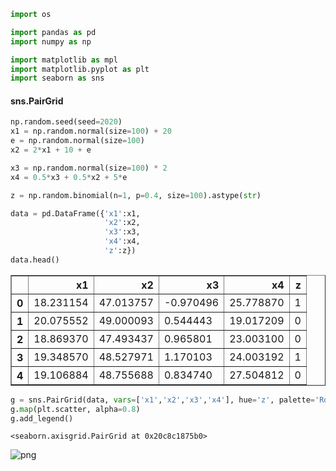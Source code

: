```python
import os

import pandas as pd
import numpy as np

import matplotlib as mpl
import matplotlib.pyplot as plt
import seaborn as sns
```

#### sns.PairGrid


```python
np.random.seed(seed=2020)
x1 = np.random.normal(size=100) + 20
e = np.random.normal(size=100)
x2 = 2*x1 + 10 + e

x3 = np.random.normal(size=100) * 2
x4 = 0.5*x3 + 0.5*x2 + 5*e

z = np.random.binomial(n=1, p=0.4, size=100).astype(str)
```


```python
data = pd.DataFrame({'x1':x1,
                     'x2':x2,
                     'x3':x3,
                     'x4':x4,
                     'z':z})
data.head()
```




<div>
<style scoped>
    .dataframe tbody tr th:only-of-type {
        vertical-align: middle;
    }

    .dataframe tbody tr th {
        vertical-align: top;
    }

    .dataframe thead th {
        text-align: right;
    }
</style>
<table border="1" class="dataframe">
  <thead>
    <tr style="text-align: right;">
      <th></th>
      <th>x1</th>
      <th>x2</th>
      <th>x3</th>
      <th>x4</th>
      <th>z</th>
    </tr>
  </thead>
  <tbody>
    <tr>
      <th>0</th>
      <td>18.231154</td>
      <td>47.013757</td>
      <td>-0.970496</td>
      <td>25.778870</td>
      <td>1</td>
    </tr>
    <tr>
      <th>1</th>
      <td>20.075552</td>
      <td>49.000093</td>
      <td>0.544443</td>
      <td>19.017209</td>
      <td>0</td>
    </tr>
    <tr>
      <th>2</th>
      <td>18.869370</td>
      <td>47.493437</td>
      <td>0.965801</td>
      <td>23.003100</td>
      <td>0</td>
    </tr>
    <tr>
      <th>3</th>
      <td>19.348570</td>
      <td>48.527971</td>
      <td>1.170103</td>
      <td>24.003192</td>
      <td>1</td>
    </tr>
    <tr>
      <th>4</th>
      <td>19.106884</td>
      <td>48.755688</td>
      <td>0.834740</td>
      <td>27.504812</td>
      <td>0</td>
    </tr>
  </tbody>
</table>
</div>




```python
g = sns.PairGrid(data, vars=['x1','x2','x3','x4'], hue='z', palette='RdBu_r')
g.map(plt.scatter, alpha=0.8)
g.add_legend()
```




    <seaborn.axisgrid.PairGrid at 0x20c8c1875b0>




    
![png](output_4_1.png)
    


